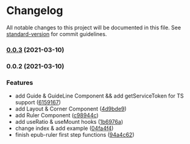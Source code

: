 # Changelog

All notable changes to this project will be documented in this file. See [standard-version](https://github.com/conventional-changelog/standard-version) for commit guidelines.

### [0.0.3](https://github.com/21epub/epub-ruler/compare/v0.0.2...v0.0.3) (2021-03-10)

### 0.0.2 (2021-03-10)

### Features

- add Guide & GuideLine Component && add getServiceToken for TS support ([6159167](https://github.com/21epub/epub-ruler/commit/61591679c30aaac3bcd240a6a86f1a08da919f09))
- add Layout & Corner Component ([4d9bde9](https://github.com/21epub/epub-ruler/commit/4d9bde92a38dad113fda1064ff5953a3cdbd9583))
- add Ruler Component ([c98944c](https://github.com/21epub/epub-ruler/commit/c98944cf02806423ca72a8f5c6cacfa1d9dfb8bb))
- add useRatio & useMount hooks ([1b6976a](https://github.com/21epub/epub-ruler/commit/1b6976a4a41e1ed84805cd2032e893082bee38e7))
- change index & add example ([04fa4f4](https://github.com/21epub/epub-ruler/commit/04fa4f48eaa065bc1a56e691efb225b2b2310e2e))
- finish epub-ruler first step functions ([94a4c62](https://github.com/21epub/epub-ruler/commit/94a4c6292b7385464f529ca6d6cf2142390e0663))
